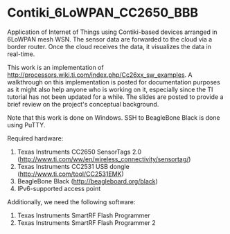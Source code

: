 # Contiki_6LoWPAN_CC2650_BBB
Application of Internet of Things using Contiki-based devices arranged in 6LoWPAN mesh WSN. The sensor data are forwarded to the cloud 
via a border router. Once the cloud receives the data, it visualizes the data in real-time. 

This work is an implementation of http://processors.wiki.ti.com/index.php/Cc26xx_sw_examples. A walkthrough on this implementation
is posted for documentation purposes as it might also help anyone who is working on it, especially since the TI tutorial
has not been updated for a while. The slides are posted to provide a brief review on the project's conceptual background.

Note that this work is done on Windows. SSH to BeagleBone Black is done using PuTTY.

Required hardware:
1. Texas Instruments CC2650 SensorTags 2.0 (http://www.ti.com/ww/en/wireless_connectivity/sensortag/)
2. Texas Instruments CC2531 USB dongle (http://www.ti.com/tool/CC2531EMK)
3. BeagleBone Black (http://beagleboard.org/black)
4. IPv6-supported access point

Additionally, we need the following software:
1. Texas Instruments SmartRF Flash Programmer
2. Texas Instruments SmartRF Flash Programmer 2

